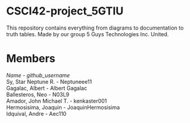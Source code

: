 # CSCI42-project_5GTIU
This repository contains everything from diagrams to documentation to truth tables. Made by our group 5 Guys Technologies Inc. United.

# Members
_Name - github_username_ \
Sy, Star Neptune R. - Neptuneee11 \
Gagalac, Albert - Albert Gagalac \
Ballesteros, Neo - N03L9 \
Amador, John Michael T. - kenkaster001 \
Hermosisima, Joaquin - JoaquinHermosisima \
Idquival, Andre - Aec110
